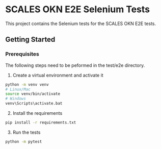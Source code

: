 # SCALES OKN E2E Selenium Tests

This project contains the Selenium tests for the SCALES OKN E2E tests.

## Getting Started

### Prerequisites

The following steps need to be peformed in the test/e2e directory.

1. Create a virtual environment and activate it

```bash
python -m venv venv
# Linux/Mac
source venv/bin/activate
# Windows
venv\Scripts\activate.bat
```

2. Install the requirements

```bash
pip install -r requirements.txt
```

3. Run the tests
    
```bash
python -m pytest
```